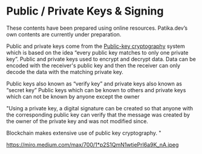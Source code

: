 # Public / Private Keys & Signing

These contents have been prepared using online resources. Patika.dev’s own contents are currently under preparation.

Public and private keys come from the [Public-key cryptography](https://en.wikipedia.org/wiki/Public-key_cryptography#cite_note-rfc4949-1) system which is based on the idea “every public key matches to only one private key”. Public and private keys used to encrypt and decrypt data. Data can be encoded with the receiver's public key and then the receiver can only decode the data with the matching private key.

Public keys also known as “verify key” and private keys also known as “secret key”
Public keys which can be known to others and private keys which can not be known by anyone except the owner

"Using a private key, a digital signature can be created so that anyone with the corresponding public key can verify that the message was created by the owner of the private key and was not modified since.

Blockchain makes extensive use of public key cryptography.
"

https://miro.medium.com/max/700/1*p2S1QmN1wtiePrl6a9K_nA.jpeg














